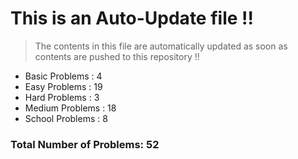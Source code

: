 # This is an Auto-Update file !!
> The contents in this file are automatically updated as soon as contents are pushed to this repository !!
* Basic Problems : 4
* Easy Problems : 19
* Hard Problems : 3
* Medium Problems : 18
* School Problems : 8

### Total Number of Problems: 52
